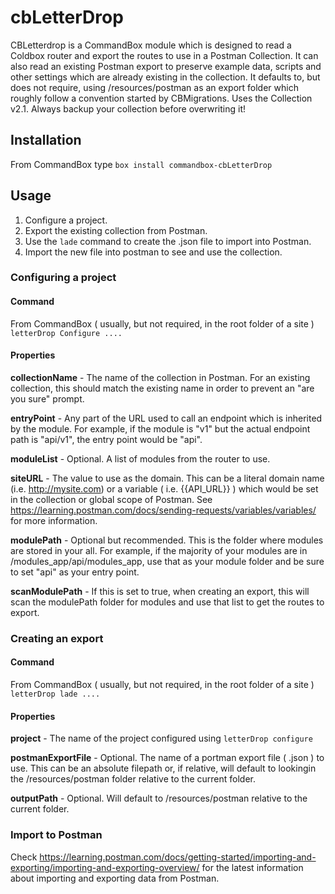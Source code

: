 # cbLetterDrop

CBLetterdrop is a CommandBox module which is designed to read a Coldbox router and export the routes to use in a Postman Collection. It can also read an existing Postman export to preserve example data, scripts and other settings which are already existing in the collection. It defaults to, but does not require, using /resources/postman as an export folder which roughly follow a convention started by CBMigrations. Uses the Collection v2.1. Always backup your collection before overwriting it!

## Installation

From CommandBox type `box install commandbox-cbLetterDrop`

## Usage

1. Configure a project.  
2. Export the existing collection from Postman.  
3. Use the `lade` command to create the .json file to import into Postman.  
4. Import the new file into postman to see and use the collection.  

### Configuring a project

#### Command

 From CommandBox ( usually, but not required, in the root folder of a site ) `letterDrop Configure ....`  

#### Properties

**collectionName** - The name of the collection in Postman. For an existing collection, this should match the existing name in order to prevent an "are you sure" prompt.  
  
**entryPoint** - Any part of the URL used to call an endpoint which is inherited by the module. For example, if the module is "v1" but the actual endpoint path is "api/v1", the entry point would be "api".

**moduleList** - Optional. A list of modules from the router to use.

**siteURL** - The value to use as the domain. This can be a literal domain name (i.e. http://mysite.com) or a variable ( i.e. {{API_URL}} ) which would be set in the collection or global scope of Postman. See https://learning.postman.com/docs/sending-requests/variables/variables/ for more information.

**modulePath** - Optional but recommended. This is the folder where modules are stored in your all. For example, if the majority of your modules are in /modules_app/api/modules_app, use that as your module folder and be sure to set "api" as your entry point.  

**scanModulePath** - If this is set to true, when creating an export, this will scan the modulePath folder for modules and use that list to get the routes to export.  

### Creating an export

#### Command

 From CommandBox ( usually, but not required, in the root folder of a site ) `letterDrop lade ....`

#### Properties

**project** - The name of the project configured using `letterDrop configure`  

**postmanExportFile** - Optional. The name of a portman export file ( .json ) to use. This can be an absolute filepath or, if relative, will default to lookingin the /resources/postman folder relative to the current folder.  

**outputPath** - Optional. Will default to /resources/postman relative to the current folder.  

### Import to Postman

Check https://learning.postman.com/docs/getting-started/importing-and-exporting/importing-and-exporting-overview/ for the latest information about importing and exporting data from Postman.
